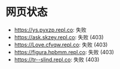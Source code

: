 # 网页状态
- https://ys.pyxzp.repl.co: 失败
- https://ask.skzey.repl.co: 失败 (403)
- https://Love.cfvqw.repl.co: 失败 (403)
- https://figura.hpbmm.repl.co: 失败 (403)
- https://tr--slind.repl.co: 失败 (403)
